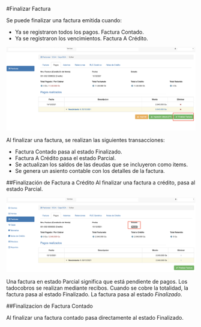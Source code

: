 #Finalizar Factura

Se puede finalizar una factura emitida cuando:

- Ya se registraron todos los pagos. Factura Contado.
- Ya se registraron los vencimientos. Factura A Crédito.

![Finalizar Factura](img/finalizar_factura.png)

Al finalizar una factura, se realizan las siguientes transacciones:

- Factura Contado pasa al estado Finalizado.
- Factura A Crédito pasa el estado Parcial.
- Se actualizan los saldos de las deudas que se incluyeron como items.
- Se genera un asiento contable con los detalles de la factura.

##Finalización de Factura a Crédito
Al finalizar una factura a crédito, pasa al estado Parcial.

![Factura Parcial](img/factura_parcial.png)

Una factura en estado Parcial significa que está pendiente de pagos. Los tadocobros se realizan mediante recibos.
Cuando se cobre la totalidad, la factura pasa al estado Finalizado.
La factura pasa al estado *Finalizado*.


##Finalizacion de Factura Contado

Al finalizar una factura contado pasa directamente al estado Finalizado.


